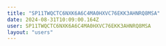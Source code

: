 ```yaml
---
title: "SP11TWQCTC6NXK6A6C4MA0HXVC76EKK3AHNRQ8MSA"
date: 2024-08-31T10:09:00.164Z
user: SP11TWQCTC6NXK6A6C4MA0HXVC76EKK3AHNRQ8MSA
layout: "users"
---
```

    
